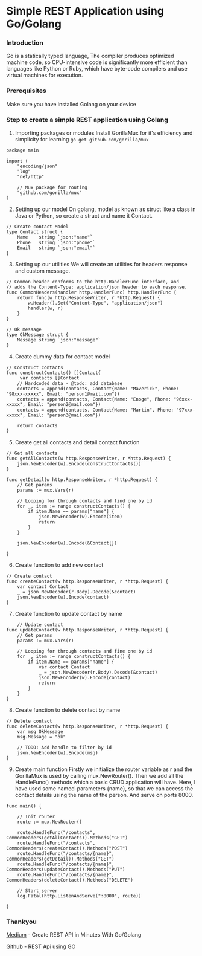 # Simple REST Application using Go/Golang

### Introduction

Go is a statically typed language, The compiler produces optimized machine code, so CPU-intensive code is significantly more efficient than languages like Python or Ruby, which have byte-code compilers and use virtual machines for execution.

### Prerequisites

Make sure you have installed Golang on your device

### Step to create a simple REST application using Golang

1. Importing packages or modules
Install GorillaMux for it's efficiency and simplicity for learning `go get github.com/gorilla/mux`
```golang
package main

import (
	"encoding/json"
	"log"
	"net/http"

	// Mux package for routing
	"github.com/gorilla/mux"
)
```

2. Setting up our model
On golang, model as known as struct like a class in Java or Python, so create a struct and name it Contact.
```golang
// Create contact Model
type Contact struct {
	Name	string `json:"name"`
	Phone	string `json:"phone"`
	Email	string `json:"email"`
}
```

3. Setting up our utilities
We will create an utilities for headers response and custom message.
```golang
// Common header conforms to the http.HandlerFunc interface, and
// adds the Content-Type: application/json header to each response.
func CommonHeaders(handler http.HandlerFunc) http.HandlerFunc {
    return func(w http.ResponseWriter, r *http.Request) {
        w.Header().Set("Content-Type", "application/json")
        handler(w, r)
    }
}

// Ok message
type OkMessage struct {
	Message	string `json:"message"`
}
```

4. Create dummy data for contact model
```golang
// Construct contacts
func constructContacts() []Contact{
	 var contacts []Contact
	// Hardcoded data - @todo: add database
	contacts = append(contacts, Contact{Name: "Maverick", Phone: "98xxx-xxxxx", Email: "person1@mail.com"})
	contacts = append(contacts, Contact{Name: "Enoge", Phone: "96xxx-xxxxx", Email: "person2@mail.com"})
	contacts = append(contacts, Contact{Name: "Martin", Phone: "97xxx-xxxxx", Email: "person3@mail.com"})

	return contacts
}
```

5. Create get all contacts and detail contact function
```golang
// Get all contacts
func getAllContacts(w http.ResponseWriter, r *http.Request) {
	json.NewEncoder(w).Encode(constructContacts())
}

func getDetail(w http.ResponseWriter, r *http.Request) {
	// Get params
	params := mux.Vars(r)

	// Looping for through contacts and find one by id
	for _, item := range constructContacts() {
		if item.Name == params["name"] {
			json.NewEncoder(w).Encode(item)
			return
		}
	}

	json.NewEncoder(w).Encode(&Contact{})

}
```

6. Create function to add new contact
```golang
// Create contact
func createContact(w http.ResponseWriter, r *http.Request) {
	var contact Contact
	_ = json.NewDecoder(r.Body).Decode(&contact)
	json.NewEncoder(w).Encode(contact)
}
```

7. Create function to update contact by name
```golang
	// Update contact
func updateContact(w http.ResponseWriter, r *http.Request) {
	// Get params
	params := mux.Vars(r)

	// Looping for through contacts and fine one by id
	for _, item := range constructContacts() {
		if item.Name == params["name"] {
			var contact Contact
			_ = json.NewDecoder(r.Body).Decode(&contact)
			json.NewEncoder(w).Encode(contact)
			return
		}
	}
}
```

8. Create function to delete contact by name
```golang
// Delete contact
func deleteContact(w http.ResponseWriter, r *http.Request) {
	var msg OkMessage
	msg.Message = "ok"

	// TODO: Add handle to filter by id
	json.NewEncoder(w).Encode(msg)
}
```

9. Create main function
Firstly we initialize the router variable as r and the GorillaMux is used by calling mux.NewRouter(). Then we add all the HandleFunc() methods which a basic CRUD application will have. Here, I have used some named-parameters {name}, so that we can access the contact details using the name of the person. And serve on ports 8000.

```golang
func main() {
	
	// Init router
	route := mux.NewRouter()

	route.HandleFunc("/contacts", CommonHeaders(getAllContacts)).Methods("GET")
	route.HandleFunc("/contacts", CommonHeaders(createContact)).Methods("POST")
	route.HandleFunc("/contacts/{name}", CommonHeaders(getDetail)).Methods("GET")
	route.HandleFunc("/contacts/{name}", CommonHeaders(updateContact)).Methods("PUT")
	route.HandleFunc("/contacts/{name}", CommonHeaders(deleteContact)).Methods("DELETE")

	// Start server
	log.Fatal(http.ListenAndServe(":8000", route))

}
```

### Thankyou

[Medium](https://medium.com/swlh/create-rest-api-in-minutes-with-go-golang-c4a2c6279721) - Create REST API in Minutes With Go/Golang

[Github](https://github.com/GowriSankar-JG/REST-API-using-GO) - REST Api using GO
